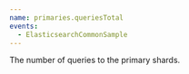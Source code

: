 ```yaml
---
name: primaries.queriesTotal
events:
  - ElasticsearchCommonSample
---
```


The number of queries to the primary shards.